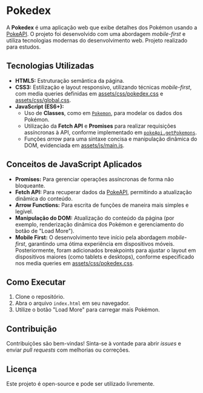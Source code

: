 # Pokedex 

A **Pokedex** é uma aplicação web que exibe detalhes dos Pokémon usando a [PokeAPI](https://pokeapi.co/). O projeto foi desenvolvido com uma abordagem *mobile-first* e utiliza tecnologias modernas do desenvolvimento web. Projeto realizado para estudos.

## Tecnologias Utilizadas

- **HTML5:** Estruturação semântica da página.
- **CSS3:** Estilização e layout responsivo, utilizando técnicas *mobile-first*, com media queries definidas em [assets/css/pokedex.css](assets/css/pokedex.css) e [assets/css/global.css](assets/css/global.css).
- **JavaScript (ES6+):**
  - Uso de **Classes**, como em [`Pokemon`](assets/js/pokemon-model.js), para modelar os dados dos Pokémon.
  - Utilização da **Fetch API** e **Promises** para realizar requisições assíncronas à API, conforme implementado em [`pokeApi.getPokemons`](assets/js/poke-api.js).
  - Funções *arrow* para uma sintaxe concisa e manipulação dinâmica do DOM, evidenciada em [assets/js/main.js](assets/js/main.js).

## Conceitos de JavaScript Aplicados

- **Promises:** Para gerenciar operações assíncronas de forma não bloqueante.
- **Fetch API:** Para recuperar dados da [PokeAPI](https://pokeapi.co/), permitindo a atualização dinâmica do conteúdo.
- **Arrow Functions:** Para escrita de funções de maneira mais simples e legível.
- **Manipulação do DOM:** Atualização do conteúdo da página (por exemplo, renderização dinâmica dos Pokémon e gerenciamento do botão de "Load More").
- **Mobile First:** O desenvolvimento teve início pela abordagem *mobile-first*, garantindo uma ótima experiência em dispositivos móveis. Posteriormente, foram adicionados breakpoints para ajustar o layout em dispositivos maiores (como tablets e desktops), conforme especificado nos media queries em [assets/css/pokedex.css](assets/css/pokedex.css).

## Como Executar

1. Clone o repositório.
2. Abra o arquivo `index.html` em seu navegador.
3. Utilize o botão "Load More" para carregar mais Pokémon.

## Contribuição

Contribuições são bem-vindas! Sinta-se à vontade para abrir *issues* e enviar *pull requests* com melhorias ou correções.

## Licença

Este projeto é open-source e pode ser utilizado livremente.
